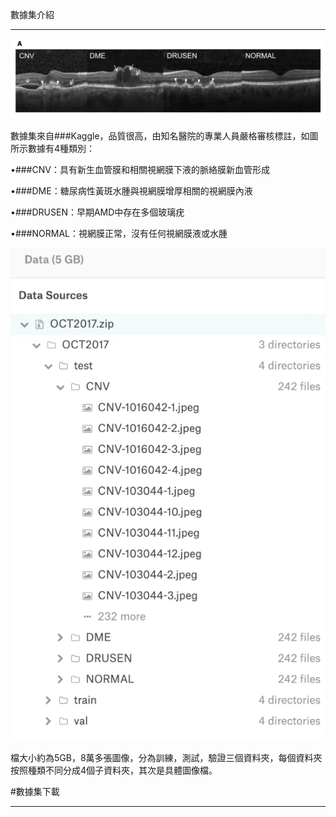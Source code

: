 數據集介紹
***
![image](https://github.com/11024244/mid/blob/main/jpg/01.png)

數據集來自###Kaggle，品質很高，由知名醫院的專業人員嚴格審核標註，如圖所示數據有4種類別：

 •###CNV：具有新生血管膜和相關視網膜下液的脈絡膜新血管形成
 
 •###DME：糖尿病性黃斑水腫與視網膜增厚相關的視網膜內液
 
 •###DRUSEN：早期AMD中存在多個玻璃疣
 
 •###NORMAL：視網膜正常，沒有任何視網膜液或水腫
 
![image](https://github.com/11024244/mid/blob/main/jpg/02.png)

檔大小約為5GB，8萬多張圖像，分為訓練，測試，驗證三個資料夾，每個資料夾按照種類不同分成4個子資料夾，其次是具體圖像檔。

#數據集下載
***
